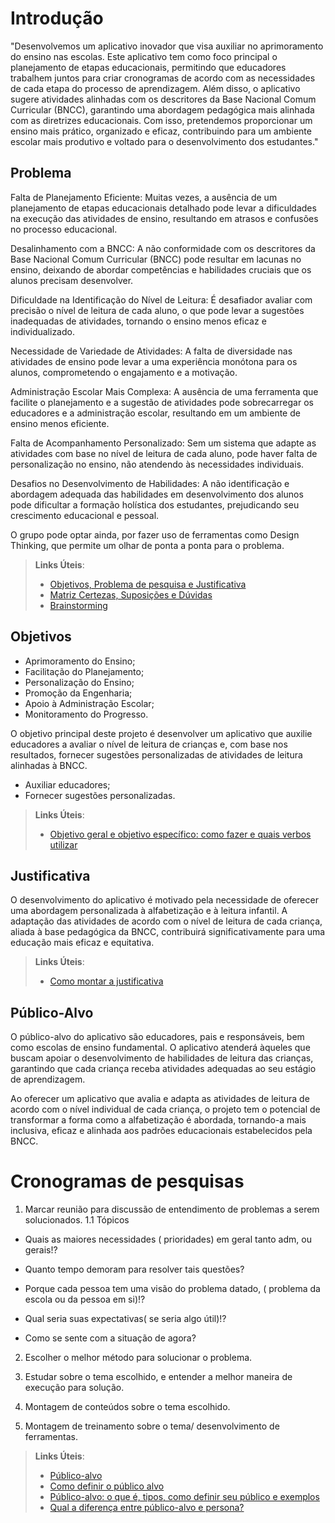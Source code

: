 # Introdução
"Desenvolvemos um aplicativo inovador que visa auxiliar no aprimoramento do ensino nas escolas. Este aplicativo tem como foco principal o planejamento de etapas educacionais, permitindo que educadores trabalhem juntos para criar cronogramas de acordo com as necessidades de cada etapa do processo de aprendizagem. Além disso, o aplicativo sugere atividades alinhadas com os descritores da Base Nacional Comum Curricular (BNCC), garantindo uma abordagem pedagógica mais alinhada com as diretrizes educacionais. Com isso, pretendemos proporcionar um ensino mais prático, organizado e eficaz, contribuindo para um ambiente escolar mais produtivo e voltado para o desenvolvimento dos estudantes."

## Problema
Falta de Planejamento Eficiente: Muitas vezes, a ausência de um planejamento de etapas educacionais detalhado pode levar a dificuldades na execução das atividades de ensino, resultando em atrasos e confusões no processo educacional.

Desalinhamento com a BNCC: A não conformidade com os descritores da Base Nacional Comum Curricular (BNCC) pode resultar em lacunas no ensino, deixando de abordar competências e habilidades cruciais que os alunos precisam desenvolver.

Dificuldade na Identificação do Nível de Leitura: É desafiador avaliar com precisão o nível de leitura de cada aluno, o que pode levar a sugestões inadequadas de atividades, tornando o ensino menos eficaz e individualizado.

Necessidade de Variedade de Atividades: A falta de diversidade nas atividades de ensino pode levar a uma experiência monótona para os alunos, comprometendo o engajamento e a motivação.

Administração Escolar Mais Complexa: A ausência de uma ferramenta que facilite o planejamento e a sugestão de atividades pode sobrecarregar os educadores e a administração escolar, resultando em um ambiente de ensino menos eficiente.

Falta de Acompanhamento Personalizado: Sem um sistema que adapte as atividades com base no nível de leitura de cada aluno, pode haver falta de personalização no ensino, não atendendo às necessidades individuais.

Desafios no Desenvolvimento de Habilidades: A não identificação e abordagem adequada das habilidades em desenvolvimento dos alunos pode dificultar a formação holística dos estudantes, prejudicando seu crescimento educacional e pessoal.

O grupo pode optar ainda, por fazer uso  de ferramentas como Design Thinking, que permite um olhar de ponta a ponta para o problema.

> **Links Úteis**:
> - [Objetivos, Problema de pesquisa e Justificativa](https://medium.com/@versioparole/objetivos-problema-de-pesquisa-e-justificativa-c98c8233b9c3)
> - [Matriz Certezas, Suposições e Dúvidas](https://medium.com/educa%C3%A7%C3%A3o-fora-da-caixa/matriz-certezas-suposi%C3%A7%C3%B5es-e-d%C3%BAvidas-fa2263633655)
> - [Brainstorming](https://www.euax.com.br/2018/09/brainstorming/)

## Objetivos
- Aprimoramento do Ensino;
- Facilitação do Planejamento;
- Personalização do Ensino;
- Promoção da Engenharia;
- Apoio à Administração Escolar;
- Monitoramento do Progresso.
  
O objetivo principal deste projeto é desenvolver um aplicativo que auxilie educadores a avaliar o nível de leitura de crianças e, com base nos resultados, fornecer sugestões personalizadas de atividades de leitura alinhadas à BNCC.
- Auxiliar educadores;
- Fornecer sugestões personalizadas.
 
> **Links Úteis**:
> - [Objetivo geral e objetivo específico: como fazer e quais verbos utilizar](https://blog.mettzer.com/diferenca-entre-objetivo-geral-e-objetivo-especifico/)

## Justificativa

O desenvolvimento do aplicativo é motivado pela necessidade de oferecer uma abordagem personalizada à alfabetização e à leitura infantil. A adaptação das atividades de acordo com o nível de leitura de cada criança, aliada à base pedagógica da BNCC, contribuirá significativamente para uma educação mais eficaz e equitativa.

> **Links Úteis**:
> - [Como montar a justificativa](https://guiadamonografia.com.br/como-montar-justificativa-do-tcc/)

## Público-Alvo

O público-alvo do aplicativo são educadores, pais e responsáveis, bem como escolas de ensino fundamental. O aplicativo atenderá àqueles que buscam apoiar o desenvolvimento de habilidades de leitura das crianças, garantindo que cada criança receba atividades adequadas ao seu estágio de aprendizagem.

Ao oferecer um aplicativo que avalia e adapta as atividades de leitura de acordo com o nível individual de cada criança, o projeto tem o potencial de transformar a forma como a alfabetização é abordada, tornando-a mais inclusiva, eficaz e alinhada aos padrões educacionais estabelecidos pela BNCC.

# Cronogramas de pesquisas
1. Marcar reunião para discussão de entendimento de problemas a serem solucionados.
1.1 Tópicos
- Quais as maiores necessidades ( prioridades) em geral tanto adm, ou gerais!?

- Quanto tempo demoram para resolver tais questões?

- Porque cada pessoa tem uma visão do problema datado, ( problema da escola ou da pessoa em si)!?

- Qual seria suas expectativas( se seria algo útil)!?

- Como se sente com a situação de agora?

2. Escolher o melhor método para solucionar o problema.

3. Estudar sobre o tema escolhido, e entender a melhor maneira de execução para solução.

4. Montagem de conteúdos sobre o tema escolhido.

5.  Montagem de treinamento sobre o tema/ desenvolvimento de ferramentas.

> **Links Úteis**:
> - [Público-alvo](https://blog.hotmart.com/pt-br/publico-alvo/)
> - [Como definir o público alvo](https://exame.com/pme/5-dicas-essenciais-para-definir-o-publico-alvo-do-seu-negocio/)
> - [Público-alvo: o que é, tipos, como definir seu público e exemplos](https://klickpages.com.br/blog/publico-alvo-o-que-e/)
> - [Qual a diferença entre público-alvo e persona?](https://rockcontent.com/blog/diferenca-publico-alvo-e-persona/)
